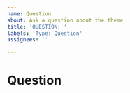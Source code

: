 ```yaml
---
name: Question
about: Ask a question about the theme
title: 'QUESTION: '
labels: 'Type: Question'
assignees: ''

---
```


# Question
